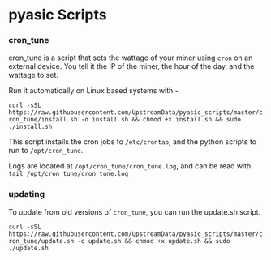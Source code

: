 # pyasic Scripts

### cron_tune
cron_tune is a script that sets the wattage of your miner using `cron` on an external device.  You tell it the IP of the miner, the hour of the day, and the wattage to set.

Run it automatically on Linux based systems with -

`curl -sSL https://raw.githubusercontent.com/UpstreamData/pyasic_scripts/master/cron_tune/install.sh -o install.sh && chmod +x install.sh && sudo ./install.sh`

This script installs the cron jobs to `/etc/crontab`, and the python scripts to run to `/opt/cron_tune`.

Logs are located at `/opt/cron_tune/cron_tune.log`, and can be read with `tail /opt/cron_tune/cron_tune.log` 

### updating
To update from old versions of `cron_tune`, you can run the update.sh script.

`curl -sSL https://raw.githubusercontent.com/UpstreamData/pyasic_scripts/master/cron_tune/update.sh -o update.sh && chmod +x update.sh && sudo ./update.sh`
